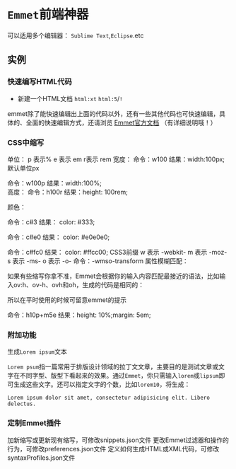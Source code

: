 # `Emmet`前端神器
<!-- @author DHJT 2018-12-07 -->
可以适用多个编辑器： `Sublime Text`,`Eclipse`.etc

## 实例
### 快速编写HTML代码 
- 新建一个HTML文档
`html:xt`
`html:5`/`!`

emmet除了能快速编辑出上面的代码以外，还有一些其他代码也可快速编辑，具体的、全面的快速编辑方式，还请浏览 [Emmet官方文档][1] （有详细说明哦！）

### CSS中缩写
单位：
p 表示%
e 表示 em
r表示 rem
宽度：
命令：w100   结果：width:100px; 默认单位px

命令：w100p   结果：width:100%;  
高度：
 命令：h100r   结果：height: 100rem;

颜色：

命令：c#3    结果： color: #333;

命令：c#e0    结果： color: #e0e0e0;

命令：c#fc0    结果： color: #ffcc00;
CSS3前缀
w 表示 -webkit-
m 表示 -moz-
s 表示 -ms-
o 表示 -o-
命令：-wmso-transform
属性模糊匹配：

如果有些缩写你拿不准，Emmet会根据你的输入内容匹配最接近的语法，比如输入ov:h、ov-h、ovh和oh，生成的代码是相同的： 

所以在平时使用的时候可留意emmet的提示

命令：h10p+m5e   结果：height: 10%;margin: 5em;

### 附加功能 
生成`Lorem ipsum`文本 

`Lorem psum`指一篇常用于排版设计领域的拉丁文文章，主要目的是测试文章或文字在不同字型、版型下看起来的效果。通过`Emmet`，你只需输入`lorem`或`lipsum`即可生成这些文字。还可以指定文字的个数，比如`lorem10`，将生成： 

``Lorem ipsum dolor sit amet, consectetur adipisicing elit. Libero delectus.``

### 定制Emmet插件
加新缩写或更新现有缩写，可修改snippets.json文件
更改Emmet过滤器和操作的行为，可修改preferences.json文件
定义如何生成HTML或XML代码，可修改syntaxProfiles.json文件

[1]: http://docs.emmet.io/cheat-sheet/ 'Emmet官方文档'
[2]: https://www.cnblogs.com/jesse131/p/4978966.html 'Emmet插件使用方法总结'
[3]: https://yq.aliyun.com/ziliao/476385 'Emmet使用详解'